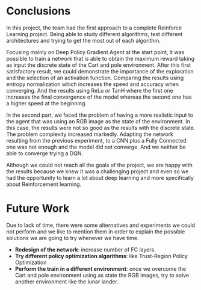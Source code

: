 # Conclusions

In this project, the team had the first approach to a complete Reinforce Learning project. Being able to study different algorithms, test different architectures and trying to get the most out of each algorithm.

Focusing mainly on Deep Policy Gradient Agent at the start point, it was possible to train a network that is able to obtain the maximum reward taking as input the discrete state of the Cart and pole environment. After this first satisfactory result, we could demonstrate the importance of the exploration and the selection of an activation function. Comparing the results using entropy normalization which increases the speed and accuracy when converging. And the results using ReLu or TanH where the first one increases the final convergence of the model whereas the second one has a higher speed at the beginning.

In the second part, we faced the problem of having a more realistic input to the agent that was using an RGB image as the state of the environment. In this case, the results were not so good as the results with the discrete state. The problem complexity increased markedly. Adapting the network resulting from the previous experiment, to a CNN plus a Fully Connected one was not enough and the model did not converge. And we neither be able to converge trying a DQN.

Although we could not reach all the goals of the project, we are happy with the results because we knew it was a challenging project and even so we had the opportunity to learn a lot about deep learning and more specifically about Reinforcement learning.

# Future Work

Due to lack of time, there were some alternatives and experiments we could not perform and we like to mention them in order to explain the possible solutions we are going to try whenever we have time.
- **Redesign of the network**: increase number of FC layers.
- **Try different policy optimization algorithms**: like Trust-Region Policy Optimization
- **Perform the train in a different environment**: once we overcome the Cart and pole environment using as state the RGB images, try to solve another environment like the lunar lander.

